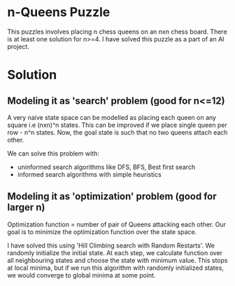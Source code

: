 # n-Queens Puzzle

This puzzles involves placing n chess queens on an nxn chess board. There is at least one solution for n>=4. I have solved this puzzle as a part of an AI project.

# Solution

## Modeling it as 'search' problem (good for n<=12)

A very naive state space can be modelled as placing each queen on any square i.e (nxn)^n states. This can be improved if we place single queen per row - n^n states. Now, the goal state is such that no two queens attach each other.

We can solve this problem with:
- uninformed search algorithms like DFS, BFS, Best first search
- informed search algorithms with simple heuristics

## Modeling it as 'optimization' problem (good for larger n)

Optimization function = number of pair of Queens attacking each other.
Our goal is to minimize the optimization function over the state space.

I have solved this using 'Hill Climbing search with Random Restarts'. We randomly initialize the initial state. At each step, we calculate function over all neighbouring states and choose the state with minimum value. This stops at local minima, but if we run this algorithm with randomly initialized states, we would converge to global minima at some point.
